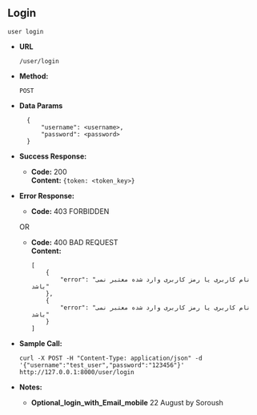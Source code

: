 **Login**
----
    user login

* **URL**

      /user/login

* **Method:**

   `POST`

* **Data Params**

        {
            "username": <username>,
            "password": <password>
        }

* **Success Response:**

  * **Code:** 200 <br />
    **Content:** `{token: <token_key>}`

* **Error Response:**

  * **Code:** 403 FORBIDDEN <br />

  OR

  * **Code:** 400 BAD REQUEST <br />
    **Content:**

        [
            {
                "error": "نام کاربری یا رمز کاربری وارد شده معتبر نمی باشد"
            },
            {
                "error": "نام کاربری یا رمز کاربری وارد شده معتبر نمی باشد"
            }
        ]

* **Sample Call:**

      curl -X POST -H "Content-Type: application/json" -d '{"username":"test_user","password":"123456"}' http://127.0.0.1:8000/user/login
* **Notes:**

    * **Optional_login_with_Email_mobile** 22 August by Soroush
